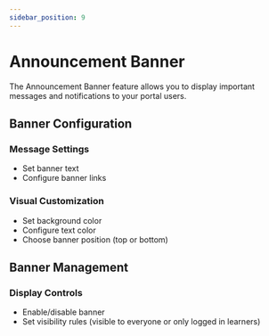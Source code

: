 ```yaml
---
sidebar_position: 9
---
```


# Announcement Banner

The Announcement Banner feature allows you to display important messages and notifications to your portal users.

## Banner Configuration

### Message Settings

- Set banner text
- Configure banner links

### Visual Customization

- Set background color
- Configure text color
- Choose banner position (top or bottom)

## Banner Management

### Display Controls

- Enable/disable banner
- Set visibility rules (visible to everyone or only logged in learners)
